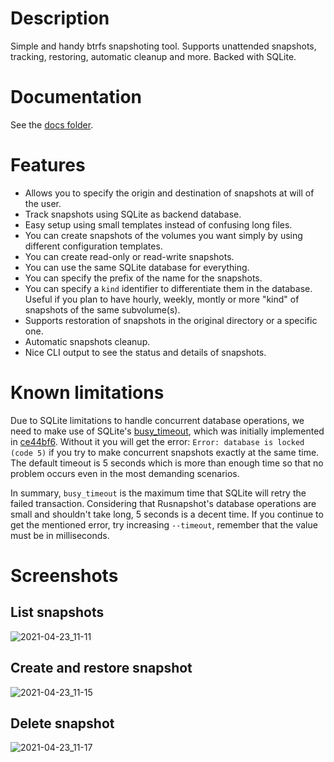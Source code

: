 # Description
Simple and handy btrfs snapshoting tool. Supports unattended snapshots, tracking, restoring, automatic cleanup and more. Backed with SQLite.

# Documentation

See the [docs folder](https://github.com/Edu4rdSHL/rusnapshot/blob/master/docs/).

# Features

- Allows you to specify the origin and destination of snapshots at will of the user.
- Track snapshots using SQLite as backend database.
- Easy setup using small templates instead of confusing long files.
- You can create snapshots of the volumes you want simply by using different configuration templates.
- You can create read-only or read-write snapshots.
- You can use the same SQLite database for everything.
- You can specify the prefix of the name for the snapshots.
- You can specify a `kind` identifier to differentiate them in the database. Useful if you plan to have hourly, weekly, montly or more "kind" of snapshots of the same subvolume(s).
- Supports restoration of snapshots in the original directory or a specific one.
- Automatic snapshots cleanup.
- Nice CLI output to see the status and details of snapshots.

# Known limitations

Due to SQLite limitations to handle concurrent database operations, we need to make use of SQLite's [busy_timeout](https://www.sqlite.org/c3ref/busy_timeout.html), which was initially implemented in [ce44bf6](https://github.com/Edu4rdSHL/rusnapshot/commit/ce44bf679c73d221811ac775561916a8c5761243). Without it you will get the error: `Error: database is locked (code 5)` if you try to make concurrent snapshots exactly at the same time. The default timeout is 5 seconds which is more than enough time so that no problem occurs even in the most demanding scenarios.

In summary, `busy_timeout` is the maximum time that SQLite will retry the failed transaction. Considering that Rusnapshot's database operations are small and shouldn't take long, 5 seconds is a decent time. If you continue to get the mentioned error, try increasing `--timeout`, remember that the value must be in milliseconds.

# Screenshots

## List snapshots

![2021-04-23_11-11](https://user-images.githubusercontent.com/32582878/115900337-59bf1a00-a44f-11eb-8834-cbd52bbe9a6b.png)

## Create and restore snapshot

![2021-04-23_11-15](https://user-images.githubusercontent.com/32582878/115900363-63488200-a44f-11eb-8f62-9796d782c786.png)

## Delete snapshot

![2021-04-23_11-17](https://user-images.githubusercontent.com/32582878/115900425-79564280-a44f-11eb-960d-1a2a95a95f57.png)

